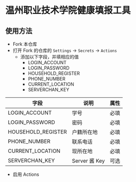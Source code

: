# 温州职业技术学院健康填报工具

## 使用方法

- Fork 本仓库
- 打开 Fork 的仓库的 `Settings` -> `Secrets` -> `Actions`
    - 添加以下字段，并填相应的值
        - LOGIN_ACCOUNT
        - LOGIN_PASSWORD
        - HOUSEHOLD_REGISTER
        - PHONE_NUMBER
        - CURRENT_LOCATION
        - SERVERCHAN_KEY

| 字段 | 说明 | 属性 |
| ---- |-------------| ---- |
| LOGIN_ACCOUNT | 学号 | 必填 |
| LOGIN_PASSWORD | 密码 | 必填 |
| HOUSEHOLD_REGISTER | 户籍所在地 | 必填|
| PHONE_NUMBER | 联系电话 | 必填 |
| CURRENT_LOCATION | 现所在地 | 必填 |
| SERVERCHAN_KEY | Server 酱 Key | 可选 |

- 启用 Actions

<!-- ## 提示 -->

<!-- - 打卡调用的是学校公开的 API <https://info2.webvpn.wzvtc.cn/supply/index.jsp> -->
